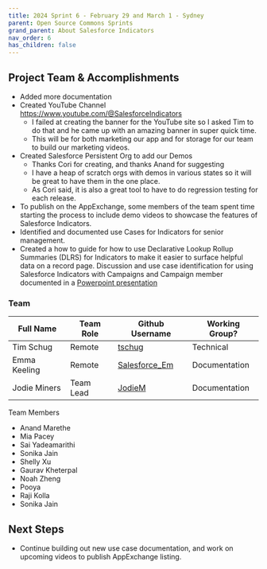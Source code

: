 ```yaml
---
title: 2024 Sprint 6 - February 29 and March 1 - Sydney
parent: Open Source Commons Sprints
grand_parent: About Salesforce Indicators
nav_order: 6
has_children: false
---
```


## Project Team & Accomplishments

* Added more documentation
* Created YouTube Channel https://www.youtube.com/@SalesforceIndicators
    * I failed at creating the banner for the YouTube site so I asked Tim to do that and he came up with an amazing banner in super quick time. 
    * This will be for both marketing our app and for storage for our team to build our marketing videos. 
* Created Salesforce Persistent Org to add our Demos
    * Thanks Cori for creating, and thanks Anand for suggesting
    * I have a heap of scratch orgs with demos in various states so it will be great to have them in the one place.
    * As Cori said, it is also a great tool to have to do regression testing for each release. 
* To publish on the AppExchange, some members of the team spent time starting the process to include demo videos to showcase the features of Salesforce Indicators.
* Identified and documented use Cases for Indicators for senior management.
* Created a how to guide for how to use Declarative Lookup Rollup Summaries (DLRS) for Indicators to make it easier to surface helpful data on a record page.
Discussion and use case identification for using Salesforce Indicators with Campaigns and Campaign member documented in a [Powerpoint presentation](https://docs.google.com/presentation/d/1mGN2rUg1hWFVUoZqTmKGoPwH57qDlmzQl5u0fPmtfdI/edit#slide=id.g2be5ca226cd_4_0)


### Team

Full Name            | Team Role     | Github Username                                    | Working Group? 
------------         | ------------- | -------------                                      |-------------   
Tim Schug   | Remote | [tschug](https://github.com/tschug)                            | Technical
Emma Keeling | Remote | [Salesforce_Em](https://github.com/Salesforce-Em)| Documentation
Jodie Miners | Team Lead | [JodieM](https://github.com/JodieM) | Documentation

Team Members
* Anand Marethe
* Mia Pacey
* Sai Yadeamarithi
* Sonika Jain
* Shelly Xu
* Gaurav Kheterpal
* Noah Zheng
* Pooya
* Raji Kolla
* Sonika Jain


## Next Steps

* Continue building out new use case documentation, and work on upcoming videos to publish AppExchange listing.

